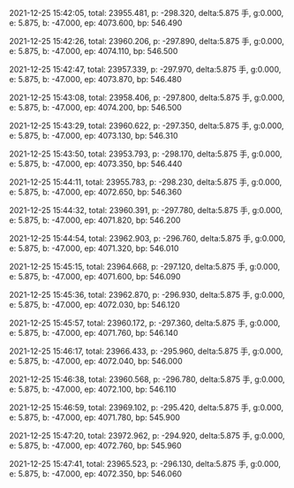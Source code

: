 2021-12-25 15:42:05, total: 23955.481, p: -298.320, delta:5.875 手, g:0.000, e: 5.875, b: -47.000, ep: 4073.600, bp: 546.490

2021-12-25 15:42:26, total: 23960.206, p: -297.890, delta:5.875 手, g:0.000, e: 5.875, b: -47.000, ep: 4074.110, bp: 546.500

2021-12-25 15:42:47, total: 23957.339, p: -297.970, delta:5.875 手, g:0.000, e: 5.875, b: -47.000, ep: 4073.870, bp: 546.480

2021-12-25 15:43:08, total: 23958.406, p: -297.800, delta:5.875 手, g:0.000, e: 5.875, b: -47.000, ep: 4074.200, bp: 546.500

2021-12-25 15:43:29, total: 23960.622, p: -297.350, delta:5.875 手, g:0.000, e: 5.875, b: -47.000, ep: 4073.130, bp: 546.310

2021-12-25 15:43:50, total: 23953.793, p: -298.170, delta:5.875 手, g:0.000, e: 5.875, b: -47.000, ep: 4073.350, bp: 546.440

2021-12-25 15:44:11, total: 23955.783, p: -298.230, delta:5.875 手, g:0.000, e: 5.875, b: -47.000, ep: 4072.650, bp: 546.360

2021-12-25 15:44:32, total: 23960.391, p: -297.780, delta:5.875 手, g:0.000, e: 5.875, b: -47.000, ep: 4071.820, bp: 546.200

2021-12-25 15:44:54, total: 23962.903, p: -296.760, delta:5.875 手, g:0.000, e: 5.875, b: -47.000, ep: 4071.320, bp: 546.010

2021-12-25 15:45:15, total: 23964.668, p: -297.120, delta:5.875 手, g:0.000, e: 5.875, b: -47.000, ep: 4071.600, bp: 546.090

2021-12-25 15:45:36, total: 23962.870, p: -296.930, delta:5.875 手, g:0.000, e: 5.875, b: -47.000, ep: 4072.030, bp: 546.120

2021-12-25 15:45:57, total: 23960.172, p: -297.360, delta:5.875 手, g:0.000, e: 5.875, b: -47.000, ep: 4071.760, bp: 546.140

2021-12-25 15:46:17, total: 23966.433, p: -295.960, delta:5.875 手, g:0.000, e: 5.875, b: -47.000, ep: 4072.040, bp: 546.000

2021-12-25 15:46:38, total: 23960.568, p: -296.780, delta:5.875 手, g:0.000, e: 5.875, b: -47.000, ep: 4072.100, bp: 546.110

2021-12-25 15:46:59, total: 23969.102, p: -295.420, delta:5.875 手, g:0.000, e: 5.875, b: -47.000, ep: 4071.780, bp: 545.900

2021-12-25 15:47:20, total: 23972.962, p: -294.920, delta:5.875 手, g:0.000, e: 5.875, b: -47.000, ep: 4072.760, bp: 545.960

2021-12-25 15:47:41, total: 23965.523, p: -296.130, delta:5.875 手, g:0.000, e: 5.875, b: -47.000, ep: 4072.350, bp: 546.060